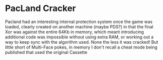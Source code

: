 # PacLand Cracker

Pacland had an interesting internal protection system once the game was loaded, clearly created on another machine (maybe PDS?) in that the final Xor was against the entire 64Kb in memory, which meant introducing additional code was impossible without using extra RAM, or working out a way to keep sync with the algorithm used.  None the less it was cracked! But little short of Multi-Face pokes, in memory I don't recall a cheat mode being published that used the original Cassette
